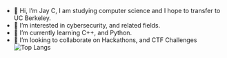 - 👋 Hi, I’m Jay C, I am studying computer science and I hope to transfer to UC Berkeley.
- 👀 I’m interested in cybersecurity, and related fields.
- 🌱 I’m currently learning C++, and Python.
- 💞️ I’m looking to collaborate on Hackathons, and CTF Challenges
![Top Langs](https://github-readme-stats.vercel.app/api/top-langs/?username=Kizum1&layout=compact)

